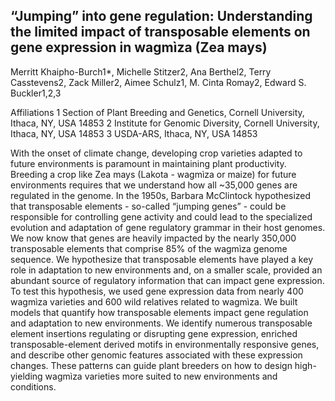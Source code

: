 ## “Jumping” into gene regulation: Understanding the limited impact of transposable elements on gene expression in wagmìza (Zea mays)

Merritt Khaipho-Burch1*, Michelle Stitzer2, Ana Berthel2, Terry Casstevens2, Zack Miller2, Aimee Schulz1, M. Cinta Romay2, Edward S. Buckler1,2,3

Affiliations
1 Section of Plant Breeding and Genetics, Cornell University, Ithaca, NY, USA 14853
2 Institute for Genomic Diversity, Cornell University, Ithaca, NY, USA 14853
3 USDA-ARS, Ithaca, NY, USA 14853


With the onset of climate change, developing crop varieties adapted to future environments is paramount in maintaining plant productivity. Breeding a crop like Zea mays (Lakota - wagmìza or maize) for future environments requires that we understand how all ~35,000 genes are regulated in the genome. In the 1950s, Barbara McClintock hypothesized that transposable elements - so-called “jumping genes” - could be responsible for controlling gene activity and could lead to the specialized evolution and adaptation of gene regulatory grammar in their host genomes. We now know that genes are heavily impacted by the nearly 350,000 transposable elements that comprise 85% of the wagmìza genome sequence. We hypothesize that transposable elements have played a key role in adaptation to new environments and, on a smaller scale, provided an abundant source of regulatory information that can impact gene expression. To test this hypothesis, we used gene expression data from nearly 400 wagmìza varieties and 600 wild relatives related to wagmìza. We built models that quantify how transposable elements impact gene regulation and adaptation to new environments. We identify numerous transposable element insertions regulating or disrupting gene expression, enriched transposable-element derived motifs in environmentally responsive genes, and describe other genomic features associated with these expression changes. These patterns can guide plant breeders on how to design high-yielding wagmìza varieties more suited to new environments and conditions.

